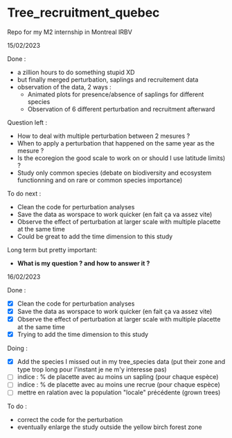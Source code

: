 # Tree_recruitment_quebec
 Repo for my M2 internship in Montreal IRBV

15/02/2023

Done : 

- a zillion hours to do something stupid XD
- but finally merged perturbation, saplings and recruitement data
- observation of the data, 2 ways : 
   - Animated plots for presence/absence of saplings for different species
   - Observation of 6 different perturbation and recruitment afterward

Question left :

- How to deal with multiple perturbation between 2 mesures ?
- When to apply a perturbation that happened on the same year as the mesure ?
- Is the ecoregion the good scale to work on or should I use latitude limits) ?
- Study only common species (debate on biodiversity and ecosystem functionning 
and on rare or common species importance)

To do next :

-  Clean the code for perturbation analyses
-  Save the data as worspace to work quicker (en fait ça va assez vite)
-  Observe the effect of perturbation at larger scale with multiple placette 
at the same time
-  Could be great to add the time dimension to this study

Long term but pretty important:

- **What is my question ? and how to answer it ?**

16/02/2023

Done :

- [x] Clean the code for perturbation analyses
- [x] Save the data as worspace to work quicker (en fait ça va assez vite)
- [x] Observe the effect of perturbation at larger scale with multiple
   placette at the same time
- [x] Trying to add the time dimension to this study

Doing :
- [x] Add the species I missed out in my tree_species data (put their zone and type trop long pour l'instant je ne m'y interesse pas)
- [ ] indice : % de placette avec au moins un sapling (pour chaque espèce)
- [ ] indice : % de placette avec au moins une recrue (pour chaque espèce)
- [ ] mettre en ralation avec la population "locale" précédente (grown trees)

To do :

- correct the code for the perturbation
- eventually enlarge the study outside the yellow birch forest zone


